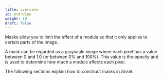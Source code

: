 ```yaml
---
title: overview
id: overview
weight: 10
draft: false
---
```


Masks allow you to limit the effect of a module so that it only applies to certain parts of the image.

A mask can be regarded as a grayscale image where each pixel has a value between 0 and 1.0 (or between 0% and 100%). This value is the _opacity_ and is used to determine how much a module affects each pixel.

The following sections explain how to construct masks in Ansel.
